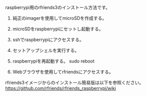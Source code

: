 raspberrypi用のrfriends3のインストール方法です。 
  
1. 純正のimagerを使用してmicroSDを作成する。 
2. microSDをraspberrypiにセットし起動する。  
3. sshでraspberrypiにアクセスする。  
4. セットアップシェルを実行する。  
   
5. raspberrypiを再起動する。
   sudo reboot    
6. Webブラウザを使用してrfriendsにアクセスする。  
  
rfriends3イメージからのインストール簡易版は以下を参照ください。
https://github.com/rfriends/rfriends_raspberrypi/wiki
